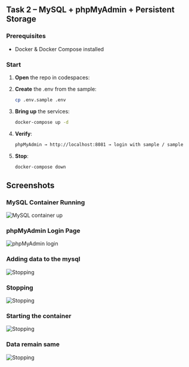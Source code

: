 ## Task 2 – MySQL + phpMyAdmin + Persistent Storage

### Prerequisites

- Docker & Docker Compose installed

### Start

1. **Open** the repo in codespaces:

2. **Create** the .env from the sample:
   ```bash
   cp .env.sample .env

3. **Bring up** the services:
   ```bash
   docker-compose up -d

4. **Verify**:
   ```bash
   phpMyAdmin → http://localhost:8081 → login with sample / sample

5. **Stop**:
   ```bash
   docker-compose down


## Screenshots


### MySQL Container Running
![MySQL container up](/task2/Screenshots/Screenshot_(775).png)

### phpMyAdmin Login Page
![phpMyAdmin login](/task2/Screenshots/Screenshot_(776).png)

### Adding data to the mysql
![Stopping](/task2/Screenshots/Screenshot_(781).png)

### Stopping
![Stopping](/task2/Screenshots/Screenshot_(777).png)

### Starting the container
![Stopping](/task2/Screenshots/Screenshot_(782).png)

### Data remain same
![Stopping](/task2/Screenshots/Screenshot_(783).png)
